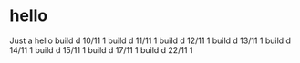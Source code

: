 # hello
Just a hello
build d 10/11 1
build d 11/11 1
build d 12/11 1
build d 13/11 1
build d 14/11 1
build d 15/11 1
build d 17/11 1
build d 22/11 1
